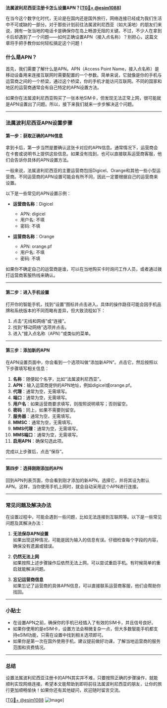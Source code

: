 **法属波利尼西亚注册卡怎么设置APN？[[TG💪+ @esim1088](https://t.me/s/esim1088)]**

在当今这个数字化时代，无论是在国内还是国外旅行，网络连接已经成为我们生活中不可或缺的一部分。对于那些计划前往法属波利尼西亚（如大溪地）的朋友们来说，拥有一张当地的电话卡是确保你在岛上畅游无阻的关键。不过，不少人在拿到卡后却遇到了一个问题——如何正确设置APN（接入点名称）？别担心，这篇文章将手把手教你如何轻松搞定这个问题！

### 什么是APN？

首先，我们需要了解什么是APN。APN（Access Point Name，接入点名称）是移动设备用来连接互联网时需要配置的一个参数。简单来说，它就像是你的手机与运营商之间的一个桥梁，通过这个桥梁，你的手机才能访问互联网。不同的国家和地区的运营商通常会有自己特定的APN设置方法。

如果你在法属波利尼西亚购买了一张本地SIM卡，但发现无法正常上网，很可能就是APN设置出了问题。所以，接下来我们就来一步步解决这个问题。

---

### 法属波利尼西亚APN设置步骤

#### 第一步：获取正确的APN信息

拿到卡后，第一步当然是要确认这张卡对应的APN信息。通常情况下，运营商会在卡套或说明书上提供这些信息。如果没有找到，也可以直接联系运营商客服，他们会告诉你具体的APN设置方法。

一般来说，法属波利尼西亚的主要运营商包括Digicel、Orange和其他一些小型运营商。不同运营商的APN设置可能会有所不同，因此一定要根据自己的运营商来设置。

以下是一些常见的APN设置示例：

- **运营商名称**：Digicel  
  - APN: digicel  
  - 用户名: 不填  
  - 密码: 不填  

- **运营商名称**：Orange  
  - APN: orange.pf  
  - 用户名: 不填  
  - 密码: 不填  

如果你不确定自己的运营商是谁，可以在当地购买卡时询问工作人员，或者通过拨打运营商客服热线来确认。

---

#### 第二步：进入手机设置

打开你的智能手机，找到“设置”图标并点击进入。具体的操作路径可能会因手机品牌和系统版本的不同而略有差异，但大致流程如下：

1. 点击“无线和网络”或“连接”。
2. 找到“移动网络”选项并点击。
3. 进入“接入点名称（APN）”或类似的菜单。

---

#### 第三步：添加新的APN

在APN设置页面中，你会看到一个选项叫做“添加新APN”。点击它，然后按照以下步骤填写相关信息：

1. **名称**：随便起个名字，比如“法属波利尼西亚”。
2. **APN**：输入运营商提供的APN地址，例如digicel或orange.pf。
3. **代理**：通常为空，无需填写。
4. **端口**：通常为空，无需填写。
5. **用户名**：如果运营商要求填写，则按照说明填写；否则留空。
6. **密码**：同上，如果不需要则留空。
7. **服务器**：通常为空，无需填写。
8. **MMSC**：通常为空，无需填写。
9. **MMS代理**：通常为空，无需填写。
10. **MMS端口**：通常为空，无需填写。
11. **启用APN**：确保勾选此项。

完成以上步骤后，点击“保存”。

---

#### 第四步：选择刚刚添加的APN

回到APN列表页面，你会看到刚才添加的新APN。选择它，并将其设为默认APN。这样，当你使用手机上网时，就会自动采用这个APN进行连接。

---

### 常见问题及解决办法

在设置过程中，可能会遇到一些问题，比如无法连接到互联网等。以下是一些常见问题及其解决办法：

1. **无法保存APN设置**  
   如果出现这种情况，可能是因为输入的信息有误。仔细检查每个字段的内容，确保没有遗漏或错误。

2. **仍然无法上网**  
   如果按照上述步骤操作后依然无法上网，可以尝试重启手机。有时候简单的重启就能解决问题。

3. **忘记运营商信息**  
   如果忘记了运营商的具体APN信息，可以直接联系运营商客服，他们会帮助你找回。

---

### 小贴士

- 在设置APN之前，确保你的手机已经插入了有效的SIM卡，并且信号良好。
- 如果你使用的是eSIM卡，设置方法会稍微复杂一点，但大多数智能手机都支持eSIM功能，只需在设置中找到相关选项即可。
- 如果你是第一次在国外使用手机，建议提前做好功课，了解当地运营商的服务范围和资费情况。

---

### 总结

设置法属波利尼西亚注册卡的APN其实并不难，只要按照正确的步骤操作，就能顺利实现网络连接。希望本文能帮助到即将前往法属波利尼西亚的朋友，让你的旅行更加顺畅愉快！如果你还有其他疑问，欢迎随时留言交流。

[[TG💪+ @esim1088](https://t.me/s/esim1088) ![Image](https://i.postimg.cc/4NQfJmqS/Snipaste-2025-05-13-00-14-12.png)]